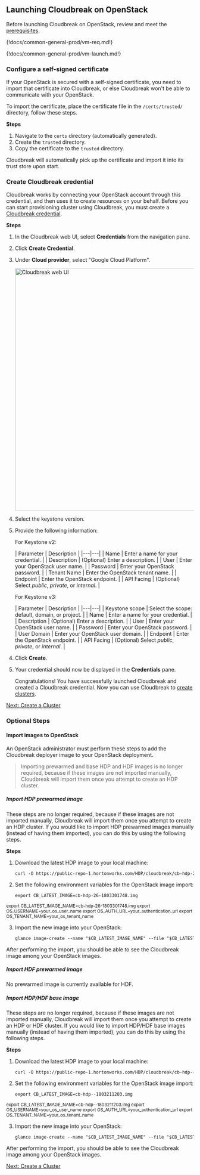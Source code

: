 ## Launching Cloudbreak on OpenStack

Before launching Cloudbreak on OpenStack, review and meet the [prerequisites](os-pre.md). 


{!docs/common-general-prod/vm-req.md!}

{!docs/common-general-prod/vm-launch.md!} 


### Configure a self-signed certificate

If your OpenStack is secured with a self-signed certificate, you need to import that certificate into Cloudbreak, or else Cloudbreak won't be able to communicate with your OpenStack.

To import the certificate, place the certificate file in the `/certs/trusted/` directory, follow these steps.

**Steps**

1. Navigate to the `certs` directory (automatically generated).
2. Create the `trusted` directory.
3. Copy the certificate to the `trusted` directory.

Cloudbreak will automatically pick up the certificate and import it into its trust store upon start.


### Create Cloudbreak credential

Cloudbreak works by connecting your OpenStack account through this credential, and then uses it to create resources on your behalf. Before you can start provisioning cluster using Cloudbreak, you must create a [Cloudbreak credential](concepts.md#cloudbreak-credential).

**Steps**

1. In the Cloudbreak web UI, select **Credentials** from the navigation pane.

2. Click **Create Credential**.

3. Under **Cloud provider**, select "Google Cloud Platform".

    <a href="../images/cb_cb-os-cred.png" target="_blank" title="click to enlarge"><img src="../images/cb_cb-os-cred.png" width="650" title="Cloudbreak web UI"></a>

3. Select the keystone version.

4. Provide the  following information:

    For Keystone v2:

    | Parameter | Description |
|---|---|
| Name | Enter a name for your credential. |
| Description | (Optional) Enter a description. |
| User | Enter your OpenStack user name. |
| Password | Enter your OpenStack password. |
| Tenant Name | Enter the OpenStack tenant name. |
| Endpoint | Enter the OpenStack endpoint. |
| API Facing | (Optional) Select *public*, *private*, or *internal*. |

    For Keystone v3:

    | Parameter | Description |
|---|---|
| Keystone scope | Select the scope: default, domain, or project. |
| Name | Enter a name for your credential. |
| Description | (Optional) Enter a description. |
| User | Enter your OpenStack user name. |
| Password | Enter your OpenStack password. |
| User Domain | Enter your OpenStack user domain. |
| Endpoint | Enter the OpenStack endpoint. |
| API Facing | (Optional) Select *public*, *private*, or *internal*. |

[comment]: <> (Not sure what these params do: Keystone scope, User Domain)

4. Click **Create**.

5. Your credential should now be displayed in the **Credentials** pane.

    Congratulations! You have successfully launched Cloudbreak and created a Cloudbreak credential. Now you can use Cloudbreak to [create clusters](os-create.md).

<div class="next">
<a href="../os-create/index.html">Next: Create a Cluster</a>
</div>


### Optional Steps 

#### Import images to OpenStack

An OpenStack administrator must perform these steps to add the Cloudbreak deployer image to your OpenStack deployment. 

> Importing prewarmed and base HDP and HDF images is no longer required, because if these images are not imported manually, Cloudbreak will import them once you attempt to create an HDP cluster.

##### Import HDP prewarmed image

These steps are no longer required, because if these images are not imported manually, Cloudbreak will import them once you attempt to create an HDP cluster. If you would like to import HDP prewarmed images manually (instead of having them imported), you can do this by using the following steps.

**Steps**

1. Download the latest HDP image to your local machine:

    <pre><small>curl -O https://public-repo-1.hortonworks.com/HDP/cloudbreak/cb-hdp-26-1803301748.img</small></pre>

2. Set the following environment variables for the OpenStack image import:

    <pre><small>export CB_LATEST_IMAGE=cb-hdp-26-1803301748.img
export CB_LATEST_IMAGE_NAME=cb-hdp-26-1803301748.img
export OS_USERNAME=your_os_user_name
export OS_AUTH_URL=your_authentication_url
export OS_TENANT_NAME=your_os_tenant_name</small></pre>

3. Import the new image into your OpenStack:

    <pre><small>glance image-create --name "$CB_LATEST_IMAGE_NAME" --file "$CB_LATEST_IMAGE" --disk-format qcow2 --container-format bare --progress</small></pre>

After performing the import, you should be able to see the Cloudbreak image among your OpenStack images.


##### Import HDF prewarmed image

No prewarmed image is currently available for HDF. 


##### Import HDP/HDF base image

These steps are no longer required, because if these images are not imported manually, Cloudbreak will import them once you attempt to create an HDP or HDF cluster. If you would like to import HDP/HDF base images manually (instead of having them imported), you can do this by using the following steps.

**Steps**

1. Download the latest HDP image to your local machine:

    <pre><small>curl -O https://public-repo-1.hortonworks.com/HDP/cloudbreak/cb-hdp--1803211203.img</small></pre>

2. Set the following environment variables for the OpenStack image import:

    <pre><small>export CB_LATEST_IMAGE=cb-hdp--1803211203.img
export CB_LATEST_IMAGE_NAME=cb-hdp--1803211203.img
export OS_USERNAME=your_os_user_name
export OS_AUTH_URL=your_authentication_url
export OS_TENANT_NAME=your_os_tenant_name</small></pre>

3. Import the new image into your OpenStack:

    <pre><small>glance image-create --name "$CB_LATEST_IMAGE_NAME" --file "$CB_LATEST_IMAGE" --disk-format qcow2 --container-format bare --progress</small></pre>

After performing the import, you should be able to see the Cloudbreak image among your OpenStack images.

<div class="next">
<a href="../os-create/index.html">Next: Create a Cluster</a>
</div>

